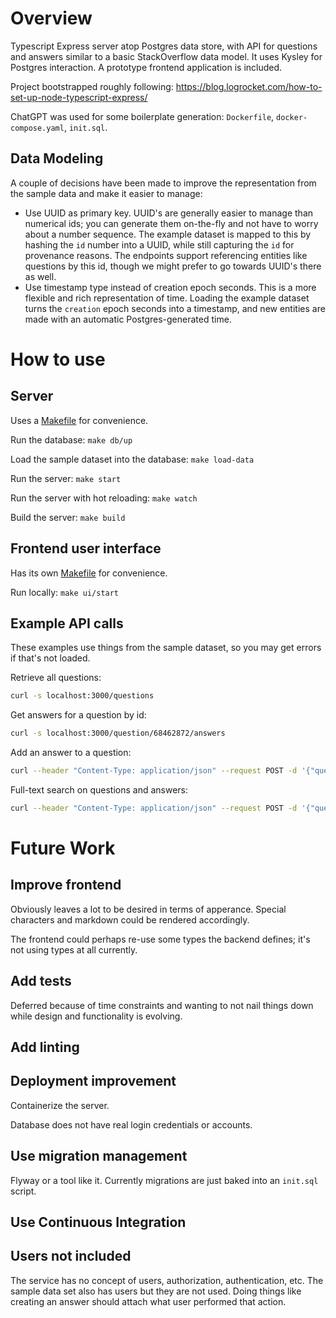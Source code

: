 # Overview

Typescript Express server atop Postgres data store, with API for questions and answers similar to a basic StackOverflow data model. It uses Kysley for Postgres interaction. A prototype frontend application is included.

Project bootstrapped roughly following: https://blog.logrocket.com/how-to-set-up-node-typescript-express/

ChatGPT was used for some boilerplate generation: `Dockerfile`, `docker-compose.yaml`, `init.sql`.

## Data Modeling

A couple of decisions have been made to improve the representation from the sample data and make it easier to manage:

- Use UUID as primary key. UUID's are generally easier to manage than numerical ids; you can generate them on-the-fly and not have to worry about a number sequence. The example dataset is mapped to this by hashing the `id` number into a UUID, while still capturing the `id` for provenance reasons. The endpoints support referencing entities like questions by this id, though we might prefer to go towards UUID's there as well.
- Use timestamp type instead of creation epoch seconds. This is a more flexible and rich representation of time. Loading the example dataset turns the `creation` epoch seconds into a timestamp, and new entities are made with an automatic Postgres-generated time.

# How to use

## Server

Uses a [Makefile](./server/Makefile) for convenience.

Run the database: `make db/up`

Load the sample dataset into the database: `make load-data`

Run the server: `make start`

Run the server with hot reloading: `make watch`

Build the server: `make build`

## Frontend user interface

Has its own [Makefile](./frontend/Makefile) for convenience.

Run locally: `make ui/start`

## Example API calls

These examples use things from the sample dataset, so you may get errors if that's not loaded.

Retrieve all questions:

```sh
curl -s localhost:3000/questions
```

Get answers for a question by id:

```sh
curl -s localhost:3000/question/68462872/answers
```

Add an answer to a question:

```sh
curl --header "Content-Type: application/json" --request POST -d '{"questionId": 68462872, "answerBody": "body"}' localhost:3000/add-answer-to-question
```

Full-text search on questions and answers:

```sh
curl --header "Content-Type: application/json" --request POST -d '{"query": "reasonable"}' localhost:3000/search
```

# Future Work

## Improve frontend

Obviously leaves a lot to be desired in terms of apperance. Special characters and markdown could be rendered accordingly.

The frontend could perhaps re-use some types the backend defines; it's not using types at all currently.

## Add tests

Deferred because of time constraints and wanting to not nail things down while design and functionality is evolving.

## Add linting

## Deployment improvement

Containerize the server.

Database does not have real login credentials or accounts.

## Use migration management

Flyway or a tool like it. Currently migrations are just baked into an `init.sql` script.

## Use Continuous Integration

## Users not included

The service has no concept of users, authorization, authentication, etc.
The sample data set also has users but they are not used.
Doing things like creating an answer should attach what user performed that action.

```

```
